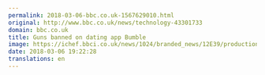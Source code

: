 ```yaml
---
permalink: 2018-03-06-bbc.co.uk-1567629010.html
original: http://www.bbc.co.uk/news/technology-43301733
domain: bbc.co.uk
title: Guns banned on dating app Bumble
image: https://ichef.bbci.co.uk/news/1024/branded_news/12E39/production/_100296377_gettyimages-154917767.jpg
date: 2018-03-06 19:22:28
translations: en
---
```


